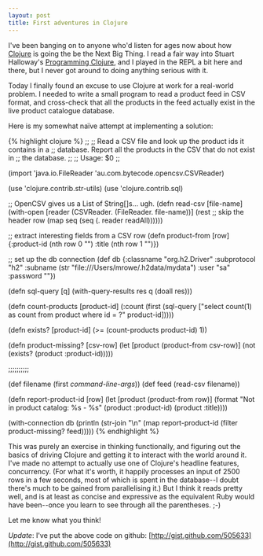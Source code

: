 ```yaml
---
layout: post
title: First adventures in Clojure
---
```


I've been banging on to anyone who'd listen for ages now about how
[Clojure][] is going the be the Next Big Thing. I read a fair way
into Stuart Halloway's [Programming Clojure][], and I played in the
REPL a bit here and there, but I never got around to doing anything
serious with it.

[Clojure]: http://clojure.org/
[Programming Clojure]: http://pragprog.com/titles/shcloj/programming-clojure

Today I finally found an excuse to use Clojure at work for a
real-world problem. I needed to write a small program to read a
product feed in CSV format, and cross-check that all the products in
the feed actually exist in the live product catalogue database.

Here is my somewhat naïve attempt at implementing a solution:

{% highlight clojure %}
;;
;; Read a CSV file and look up the product ids it contains in a
;; database. Report all the products in the CSV that do not exist in
;; the database.
;;
;; Usage: $0 <path-to-csv-file>
;;

(import 'java.io.FileReader 'au.com.bytecode.opencsv.CSVReader)

(use 'clojure.contrib.str-utils)
(use 'clojure.contrib.sql)

;; OpenCSV gives us a List of String[]s... ugh.
(defn read-csv [file-name]
  (with-open [reader (CSVReader. (FileReader. file-name))]
     (rest ;; skip the header row
      (map seq (seq (. reader readAll))))))

;; extract interesting fields from a CSV row
(defn product-from [row]
  {:product-id (nth row  0 "")
   :title      (nth row  1 "")})

;; set up the db connection
(def db {:classname   "org.h2.Driver"
         :subprotocol "h2"
         :subname (str "file:///Users/mrowe/.h2data/mydata")
         :user     "sa"
         :password ""})

(defn sql-query [q]
  (with-query-results res q (doall res)))

(defn count-products [product-id]
  (:count
   (first
    (sql-query ["select count(1) as count from product where id = ?" product-id]))))

(defn exists? [product-id]
   (>= (count-products product-id) 1))

(defn product-missing? [csv-row]
  (let [product (product-from csv-row)]
    (not (exists? (product :product-id)))))

;;;;;;;;;;

(def filename (first *command-line-args*))
(def feed (read-csv filename))

(defn report-product-id [row]
  (let [product (product-from row)]
    (format "Not in product catalog: %s - %s" (product :product-id) (product :title))))

(with-connection db 
  (println (str-join "\n" (map report-product-id (filter product-missing? feed)))))
{% endhighlight %}

This was purely an exercise in thinking functionally, and figuring out
the basics of driving Clojure and getting it to interact with the
world around it. I've made no attempt to actually use one of Clojure's
headline features, concurrency. (For what it's worth, it happily
processes an input of 2500 rows in a few seconds, most of which is
spent in the database--I doubt there's much to be gained from
parallelising it.) But I think it reads pretty well, and is at least
as concise and expressive as the equivalent Ruby would have been--once
you learn to see through all the parentheses. ;-)

Let me know what you think!

_Update_: I've put the above code on github: [http://gist.github.com/505633](http://gist.github.com/505633)
